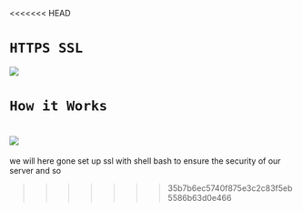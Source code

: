 <<<<<<< HEAD
# `HTTPS SSL`

![](https://www.panamacitywebsitedesign.net/uploads/ARM_Blog-why-you-need-an-ssl-certificate.png)

# `How it Works`

![](https://eadn-wc02-3995256.nxedge.io/cdn/wp-content/uploads/2018/07/SSL.png)
=======
we will here gone set up ssl with shell bash to ensure the security of our server and so 
>>>>>>> 35b7b6ec5740f875e3c2c83f5eb5586b63d0e466
